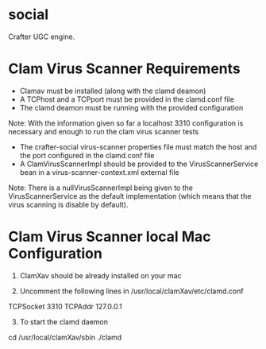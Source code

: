 social
======

Crafter UGC engine.

Clam Virus Scanner Requirements
===============================

* Clamav must be installed (along with the clamd deamon)
* A TCPhost and a TCPport must be provided in the clamd.conf file
* The clamd deamon must be running with the provided configuration

Note: With the information given so far a localhost 3310 configuration is necessary and enough to run the clam virus scanner tests

* The crafter-social virus-scanner properties file must match the host and the port configured in the clamd.conf file
* A ClamVirusScannerImpl should be provided to the VirusScannerService bean in a virus-scanner-context.xml external file

Note: There is a nullVirusScannerImpl being given to the VirusScannerService as the default implementation (which means that the virus scanning is disable by default).

Clam Virus Scanner local Mac Configuration
==========================================

1) ClamXav should be already installed on your mac

2) Uncomment the following lines in /usr/local/clamXav/etc/clamd.conf

TCPSocket 3310
TCPAddr 127.0.0.1

3) To start the clamd daemon

cd /usr/local/clamXav/sbin
./clamd
